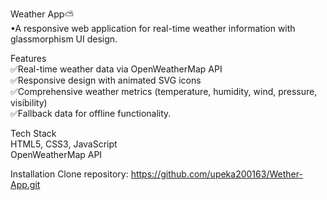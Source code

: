 Weather App⛅<br>
•A responsive web application for real-time weather information with glassmorphism UI design.

Features<br>
✅Real-time weather data via OpenWeatherMap API<br>
✅Responsive design with animated SVG icons<br>
✅Comprehensive weather metrics (temperature, humidity, wind, pressure, visibility)<br>
✅Fallback data for offline functionality.<br>

Tech Stack<br>
HTML5, CSS3, JavaScript<br>
OpenWeatherMap API

Installation
Clone repository:
https://github.com/upeka200163/Wether-App.git
